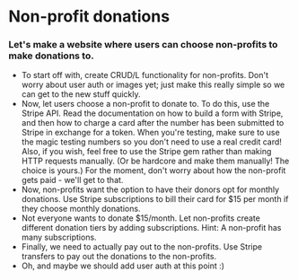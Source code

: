 # Non-profit donations
### Let's make a website where users can choose non-profits to make donations to.

* To start off with, create CRUD/L functionality for non-profits. Don't worry about user auth or images yet; just make this really simple so we can get to the new stuff quickly.
* Now, let users choose a non-profit to donate to. To do this, use the Stripe API. Read the documentation on how to build a form with Stripe, and then how to charge a card after the number has been submitted to Stripe in exchange for a token. When you're testing, make sure to use the magic testing numbers so you don't need to use a real credit card! Also, if you wish, feel free to use the Stripe gem rather than making HTTP requests manually. (Or be hardcore and make them manually! The choice is yours.) For the moment, don't worry about how the non-profit gets paid - we'll get to that.
* Now, non-profits want the option to have their donors opt for monthly donations. Use Stripe subscriptions to bill their card for $15 per month if they choose monthly donations.
* Not everyone wants to donate $15/month. Let non-profits create different donation tiers by adding subscriptions. Hint: A non-profit has many subscriptions.
* Finally, we need to actually pay out to the non-profits. Use Stripe transfers to pay out the donations to the non-profits.
* Oh, and maybe we should add user auth at this point :)
